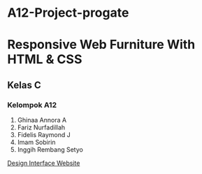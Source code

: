 # A12-Project-progate

<h1>Responsive Web Furniture With HTML & CSS</h1>
<h2>Kelas C</h2>
<h3>Kelompok A12</h3>
<ol>
    <li>Ghinaa Annora A</li>
    <li>Fariz Nurfadillah</li>
    <li>Fidelis Raymond J</li>
    <li>Imam Sobirin</li>
    <li>Inggih Rembang Setyo</li>
</ol>

<a href="https://www.figma.com/file/wMX41O8AOKunoQeF9Gmg00/PROGATE?node-id=0%3A1" target="_blank">Design Interface Website</a>

